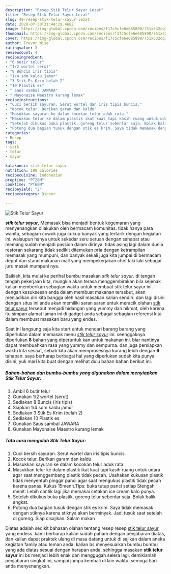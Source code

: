 ```yaml
---
description: "Resep Stik Telur Sayur Lezat"
title: "Resep Stik Telur Sayur Lezat"
slug: 49-resep-stik-telur-sayur-lezat
date: 2020-07-30T21:44:29.468Z
image: https://img-global.cpcdn.com/recipes/f17c5cfe6e685890/751x532cq70/stik-telur-sayur-foto-resep-utama.jpg
thumbnail: https://img-global.cpcdn.com/recipes/f17c5cfe6e685890/751x532cq70/stik-telur-sayur-foto-resep-utama.jpg
cover: https://img-global.cpcdn.com/recipes/f17c5cfe6e685890/751x532cq70/stik-telur-sayur-foto-resep-utama.jpg
author: Trevor Wise
ratingvalue: 3
reviewcount: 4
recipeingredient:
- "6 butir telur"
- "1/2 wortel serut"
- "8 Buncis iris tipis"
- "1/4 sdm kaldu jamur"
- "3 Stik Es Krim belah 2"
- "10 Plastik es"
- " Saus sambal JAWARA"
- " Mayonaise Maestro kurang lemak"
recipeinstructions:
- "Cuci bersih sayuran. Serut wortel dan iris tipis buncis."
- "Kocok telur. Berikan garam dan kaldu"
- "Masukkan sayuran ke dalam kocokan telur aduk rata."
- "Masukkan telur ke dalam plastik ikat kuat tapi kasih ruang untuk udara agar saat menggembang plastik tidak pecah. Usahakan kukusan plastik tidak menyentuh pinggir panci agar saat mengukus plastik tidak pecah karena panas. Kukus 15menit.Tips: buka tutup panci setiap Stengah menit. Lebih cantik lagi jika memakai cetakan ice cream kalo punya."
- "Setelah dikukus buka plastik. goreng telur sebentar saja. Bolak balik angkat."
- "Potong dua bagian tusuk dengan stik es krim. Saya tidak memasak dengan stiknya karena stiknya akan berminyak. Jadi tusuk saat setelah di goreng. Siap disajikan. Salam makan"
categories:
- Resep
tags:
- stik
- telur
- sayur

katakunci: stik telur sayur 
nutrition: 100 calories
recipecuisine: Indonesian
preptime: "PT28M"
cooktime: "PT60M"
recipeyield: "2"
recipecategory: Dinner

---
```



![Stik Telur Sayur](https://img-global.cpcdn.com/recipes/f17c5cfe6e685890/751x532cq70/stik-telur-sayur-foto-resep-utama.jpg)

<b><i>stik telur sayur</i></b>, Memasak bisa menjadi bentuk kegemaran yang menyenangkan dilakukan oleh bermacam komunitas. tidak hanya para wanita, sebagian cowok juga cukup banyak yang tertarik dengan kegiatan ini. walaupun hanya untuk sekedar seru seruan dengan sahabat atau memang sudah menjadi passion dalam dirinya. tidak asing lagi dalam dunia restoran sekarang tidak sedikit ditemukan pria dengan ketrampilan memasak yang mumpuni, dan banyak sekali juga kita jumpai di bermacam depot dan stand makanan mall yang mempekerjakan chef laki laki sebagai juru masak mumpuni nya.



Baiklah, kita mulai ke perihal bumbu masakan <i>stik telur sayur</i>. di tengah tengah pekerjaan kita, mungkin akan terasa menggembirakan bila sejenak kalian memberikan sebagian waktu untuk membuat stik telur sayur ini. dengan kesuksesan anda dalam membuat makanan tersebut, akan menjadikan diri kita bangga oleh hasil masakan kalian sendiri. dan lagi disini dengan situs ini anda akan memiliki saran saran untuk meracik olahan <u>stik telur sayur</u> tersebut menjadi hidangan yang yummy dan nikmat, oleh karena itu simpan alamat laman ini di gadget anda sebagai sebagian referensi kita dalam membuat masakan baru yang endes.


Saat ini langsung saja kita start untuk mencari barang barang yang diperlukan dalam memasak menu <u><i>stik telur sayur</i></u> ini. seenggaknya diperlukan <b>8</b> bahan yang diperuntuk kan untuk makanan ini. biar nantinya dapat membuahkan rasa yang yummy dan sempurna. dan juga persiapkan waktu kita sesaat, sebab kita akan memprosesnya kurang lebih dengan <b>6</b> tahapan. saya berharap berbagai hal yang diperlukan sudah kita punyai disini, yuk mari kita buat dengan melihat dulu bahan bahan berikut ini.

<!--inarticleads1-->

##### Bahan-bahan dan bumbu-bumbu yang digunakan dalam menyiapkan Stik Telur Sayur:

1. Ambil 6 butir telur
1. Gunakan 1/2 wortel (serut)
1. Sediakan 8 Buncis (iris tipis)
1. Siapkan 1/4 sdm kaldu jamur
1. Sediakan 3 Stik Es Krim (belah 2)
1. Sediakan 10 Plastik es
1. Gunakan  Saus sambal JAWARA
1. Gunakan  Mayonaise Maestro kurang lemak




<!--inarticleads2-->

##### Tata cara mengolah Stik Telur Sayur:

1. Cuci bersih sayuran. Serut wortel dan iris tipis buncis.
1. Kocok telur. Berikan garam dan kaldu
1. Masukkan sayuran ke dalam kocokan telur aduk rata.
1. Masukkan telur ke dalam plastik ikat kuat tapi kasih ruang untuk udara agar saat menggembang plastik tidak pecah. Usahakan kukusan plastik tidak menyentuh pinggir panci agar saat mengukus plastik tidak pecah karena panas. Kukus 15menit.Tips: buka tutup panci setiap Stengah menit. Lebih cantik lagi jika memakai cetakan ice cream kalo punya.
1. Setelah dikukus buka plastik. goreng telur sebentar saja. Bolak balik angkat.
1. Potong dua bagian tusuk dengan stik es krim. Saya tidak memasak dengan stiknya karena stiknya akan berminyak. Jadi tusuk saat setelah di goreng. Siap disajikan. Salam makan




Diatas adalah sedikit bahasan olahan tentang resep resep <u>stik telur sayur</u> yang endess. kami berharap kalian sudah paham dengan penjabaran diatas, dan kalian dapat praktek ulang di masa datang untuk di sajikan dalam aneka kegiatan family atau teman anda. kalian bs menyesuaikan bumbu bumbu yang ada diatas sesuai dengan harapan anda, sehingga masakan <b>stik telur sayur</b> ini bs menjadi lebih enak dan menggugah selera lagi. demikianlah penjabaran singkat ini, sampai jumpa kembali di lain waktu. semoga hari anda menyenangkan.
